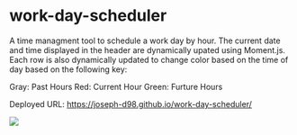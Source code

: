 # work-day-scheduler

A time managment tool to schedule a work day by hour. The current date and time displayed in the header are dynamically upated using Moment.js. Each row is also dynamically updated to change color based on the time of day based on the following key:

Gray: Past Hours
Red: Current Hour
Green: Furture Hours

Deployed URL: https://joseph-d98.github.io/work-day-scheduler/

![](assets/image/readme.PNG)